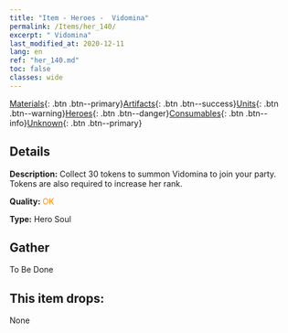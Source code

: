 ```yaml
---
title: "Item - Heroes -  Vidomina"
permalink: /Items/her_140/
excerpt: " Vidomina"
last_modified_at: 2020-12-11
lang: en
ref: "her_140.md"
toc: false
classes: wide
---
```

 [Materials](/Items/){: .btn .btn--primary}[Artifacts](/Items/Artifacts/){: .btn .btn--success}[Units](/Items/Units/){: .btn .btn--warning}[Heroes](/Items/Heroes/){: .btn .btn--danger}[Consumables](/Items/Consumables/){: .btn .btn--info}[Unknown](/Items/Unknown/){: .btn .btn--primary}

## Details
 **Description:** Collect 30 tokens to summon Vidomina to join your party. Tokens are also required to increase her rank.

 **Quality:** <span style="color: #FF8C00">OK</span>

 **Type:** Hero Soul

## Gather

  To Be Done

## This item drops:

  None

